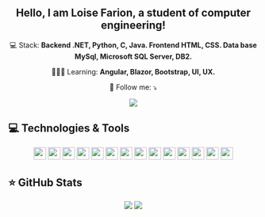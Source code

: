 <span align="center">

##  Hello, I am Loise Farion, a student of computer engineering!  

</span>

<p align="center">
  💻  Stack: <strong> Backend .NET, Python, C, Java. Frontend HTML, CSS. Data base MySql, Microsoft SQL Server, DB2.</strong>
</p>

<p align="center">
  👩🏻‍💻  Learning: <strong> Angular, Blazor, Bootstrap, UI, UX.</strong>
</p>

<p align="center">
  📧 Follow me: ⤵️
</p>

<p align="center">  
   <a href="https://www.linkedin.com/in/loise-andruski-farion-376249234 " alt="Linkedin">
   <img src="https://img.shields.io/badge/-Linkedin-0e76a8?style=for-the-badge&logo=Linkedin&logoColor=white&link=https://www.linkedin.com/in/loise-andruski-farion-376249234" /></a>
</p>  
    


## 💻 Technologies & Tools

<p align="center">
  
  <img src="https://img.shields.io/badge/-.NET-181717?style=flat-square&logo=jdotnet" height="25"/>
  <img src="https://img.shields.io/badge/-JAVA-CB3837?style=flat-square&logo=java&logoColor=white" height="25"/>  
  <img src="https://img.shields.io/badge/-Python-%23F7DF1E?style=flat-square&logo=python&logoColor=black" height="25"/>
  <img src="https://img.shields.io/badge/-C-181717?style=flat-square&logo=jdotnet" height="25"/>
  <img src="https://img.shields.io/badge/-HTML-CB3837?style=flat-square&logo=html&logoColor=white" height="25"/> 
  <img src="https://img.shields.io/badge/bootstrap%20-%23563D7C.svg?&style=for-the-badge&logo=bootstrap&logoColor=white" height="25"/>
  <img src="https://img.shields.io/badge/-javascript-%23F7DF1E?style=flat-square&logo=javascript&logoColor=black" height="25"/>
  <img src="https://img.shields.io/badge/bootstrap%20-%23563D7C.svg?&style=for-the-badge&logo=bootstrap&logoColor=white" height="25"/>
  <img src="https://img.shields.io/badge/-CSS-CB3837?style=flat-square&logo=npm" height="25"/>
  <img src="https://img.shields.io/badge/-GitHub-181717?style=flat-square&logo=github" height="25"/>
  <img src="https://img.shields.io/badge/-Blazor-4B088A?style=flat-square&logo=blazor" height="25"/>
  <img src="https://img.shields.io/badge/MySQL%20-%23007ACC.svg?&style=for-the-badge&logo=mysql&logoColor=white" height="25"/> 
  <img src="https://img.shields.io/badge/-SQLServer-181717?style=flat-square&logo=sqlserver" height="25"/>
    <img src="https://img.shields.io/badge/-DB2-CB3837?style=flat-square&logo=db2&logoColor=white" height="25"/> 

</p>

</p>

## ⭐ GitHub Stats

<p align = "center">
  <img src = "https://github-readme-stats.vercel.app/api?username=loiseFarion&show_icons=true&theme=tokyonight&line_height=27">
  <img src = "https://github-readme-stats.vercel.app/api/top-langs/?username=loiseFarion&hide=css,html&theme=tokyonight">
</p>

